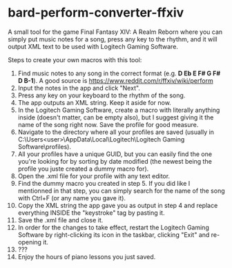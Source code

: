 # bard-perform-converter-ffxiv
A small tool for the game Final Fantasy XIV: A Realm Reborn where you can simply put music notes for a song, press any key to the rhythm, and it will output XML text to be used with Logitech Gaming Software.

Steps to create your own macros with this tool:

1. Find music notes to any song in the correct format (e.g. **D Eb E F# G F# D B-1**).
A good source is https://www.reddit.com/r/ffxiv/wiki/perform
2. Input the notes in the app and click "Next".
3. Press any key on your keyboard to the rhythm of the song.
4. The app outputs an XML string. Keep it aside for now.
5. In the Logitech Gaming Software, create a macro with literally anything inside (doesn't matter, can be empty also), but I suggest giving it the name of the song right now. Save the profile for good measure.
6. Navigate to the directory where all your profiles are saved (usually in C:\Users\<user>\AppData\Local\Logitech\Logitech Gaming Software\profiles).
7. All your profiles have a unique GUID, but you can easily find the one you're looking for by sorting by date modified (the newest being the profile you juste created a dummy macro for).
8. Open the .xml file for your profile with any text editor.
9. Find the dummy macro you created in step 5. If you did like I mentionned in that step, you can simply search for the name of the song with Ctrl+F (or any name you gave it).
10. Copy the XML string the app gave you as output in step 4 and replace everything INSIDE the "keystroke" tag by pasting it.
11. Save the .xml file and close it.
12. In order for the changes to take effect, restart the Logitech Gaming Software by right-clicking its icon in the taskbar, clicking "Exit" and re-opening it.
13. ???
14. Enjoy the hours of piano lessons you just saved.
